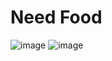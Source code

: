 # Need Food

![image](https://user-images.githubusercontent.com/121254411/210253308-0566552f-ca1c-4d9b-8f5c-f7cf21a2b3f7.png)
![image](https://user-images.githubusercontent.com/121254411/210397273-bbcd79db-ff9d-4d61-b130-cd12c03ddb72.png)
